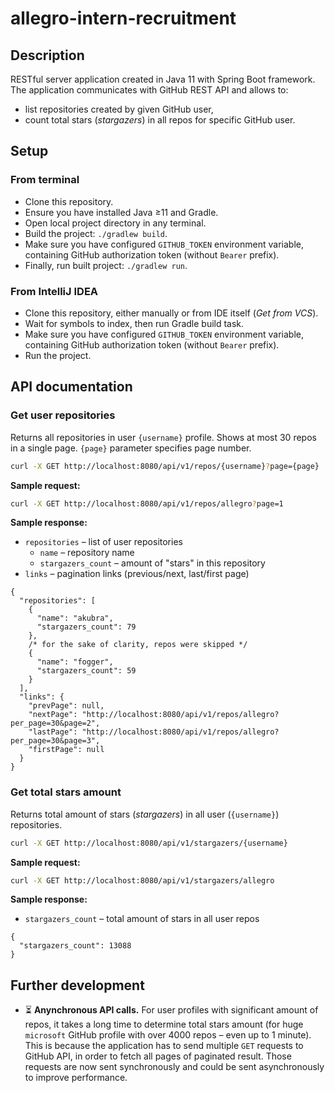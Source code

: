 # allegro-intern-recruitment

## Description

RESTful server application created in Java 11 with Spring Boot framework. The application communicates with GitHub REST
API and allows to:

* list repositories created by given GitHub user,
* count total stars (*stargazers*) in all repos for specific GitHub user.

## Setup

### From terminal

* Clone this repository.
* Ensure you have installed Java ≥11 and Gradle.
* Open local project directory in any terminal.
* Build the project: `./gradlew build`.
* Make sure you have configured `GITHUB_TOKEN` environment variable, containing GitHub authorization token
  (without `Bearer` prefix).
* Finally, run built project: `./gradlew run`.

### From IntelliJ IDEA

* Clone this repository, either manually or from IDE itself (*Get from VCS*).
* Wait for symbols to index, then run Gradle build task.
* Make sure you have configured `GITHUB_TOKEN` environment variable, containing GitHub authorization token
  (without `Bearer` prefix).
* Run the project.

## API documentation

### Get user repositories

Returns all repositories in user `{username}` profile. Shows at most 30 repos in a single page. `{page}` parameter
specifies page number.

```bash
curl -X GET http://localhost:8080/api/v1/repos/{username}?page={page}
```

**Sample request:**

```bash
curl -X GET http://localhost:8080/api/v1/repos/allegro?page=1
```

**Sample response:**

* `repositories` – list of user repositories
    * `name` – repository name
    * `stargazers_count` – amount of "stars" in this repository
* `links` – pagination links (previous/next, last/first page)

```json5
{
  "repositories": [
    {
      "name": "akubra",
      "stargazers_count": 79
    },
    /* for the sake of clarity, repos were skipped */
    {
      "name": "fogger",
      "stargazers_count": 59
    }
  ],
  "links": {
    "prevPage": null,
    "nextPage": "http://localhost:8080/api/v1/repos/allegro?per_page=30&page=2",
    "lastPage": "http://localhost:8080/api/v1/repos/allegro?per_page=30&page=3",
    "firstPage": null
  }
}
```

### Get total stars amount

Returns total amount of stars (*stargazers*) in all user (`{username}`) repositories.

```bash
curl -X GET http://localhost:8080/api/v1/stargazers/{username}
```

**Sample request:**

```bash
curl -X GET http://localhost:8080/api/v1/stargazers/allegro
```

**Sample response:**

* `stargazers_count` – total amount of stars in all user repos

```json5
{
  "stargazers_count": 13088
}
```

## Further development

* ⏳ **Anynchronous API calls.** For user profiles with significant amount of repos, it takes a long time to determine
  total stars amount (for huge `microsoft` GitHub profile with over 4000 repos – even up to 1 minute). This is because
  the application has to send multiple `GET` requests to GitHub API, in order to fetch all pages of paginated result.
  Those requests are now sent synchronously and could be sent asynchronously to improve performance.